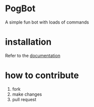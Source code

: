 # PogBot
A simple fun bot with loads of commands

# installation
Refer to the [documentation](https://github.com/PurpLabs/PogBot/blob/main/DOCUMENTATION.md)
# how to contribute
1. fork
2. make changes
3. pull request
